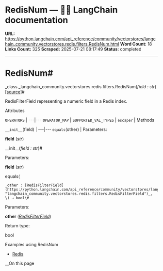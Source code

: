 # RedisNum — 🦜🔗 LangChain  documentation

**URL:** https://python.langchain.com/api_reference/community/vectorstores/langchain_community.vectorstores.redis.filters.RedisNum.html
**Word Count:** 18
**Links Count:** 325
**Scraped:** 2025-07-21 08:17:49
**Status:** completed

---

# RedisNum\#

_class _langchain\_community.vectorstores.redis.filters.RedisNum\(_field : str_\)[\[source\]](https://python.langchain.com/api_reference/_modules/langchain_community/vectorstores/redis/filters.html#RedisNum)\#     

RedisFilterField representing a numeric field in a Redis index.

Attributes

`OPERATORS` |    ---|---   `OPERATOR_MAP` |    `SUPPORTED_VAL_TYPES` |    `escaper` |       Methods

`__init__`\(field\) |    ---|---   `equals`\(other\) |       Parameters:     

**field** \(_str_\)

\_\_init\_\_\(_field : str_\)\#     

Parameters:     

**field** \(_str_\)

equals\(

    _other : [RedisFilterField](https://python.langchain.com/api_reference/community/vectorstores/langchain_community.vectorstores.redis.filters.RedisFilterField.html#langchain_community.vectorstores.redis.filters.RedisFilterField "langchain_community.vectorstores.redis.filters.RedisFilterField")_, \) → bool\#     

Parameters:     

**other** \([_RedisFilterField_](https://python.langchain.com/api_reference/community/vectorstores/langchain_community.vectorstores.redis.filters.RedisFilterField.html#langchain_community.vectorstores.redis.filters.RedisFilterField "langchain_community.vectorstores.redis.filters.RedisFilterField")\)

Return type:     

bool

Examples using RedisNum

  * [Redis](https://python.langchain.com/docs/integrations/vectorstores/redis/)

__On this page